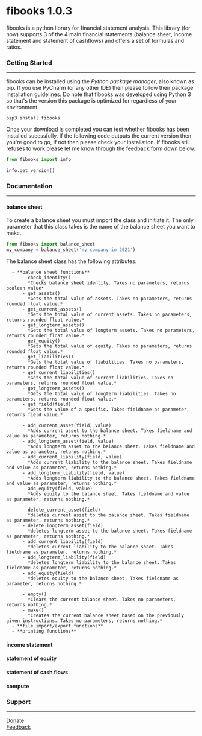 # fibooks 1.0.3
fibooks is a python library for financial statement analysis. This library (for now) supports 3 of the 4 main financial statements (balance sheet, income statement and statement of cashflows) and offers a set of formulas and ratios. 
### Getting Started
---
fibooks can be installed using the *Python package manager*, also known as pip. If you use PyCharm (or any other IDE) then please follow their package installation guidelines. Do note that fibooks was developed using Python 3 so that's the version this package is optimized for regardless of your environment.
``` shell
pip3 install fibooks
```
Once your download is completed you can test whether fibooks has been installed sucessfully. If the following code outputs the current version then you're good to go, if not then please check your installation. If fibooks still refuses to work please let me know through the feedback form down below.
``` python
from fibooks import info

info.get_version()
```
### Documentation
---
#### balance sheet
To create a balance sheet you must import the class and initiate it. The only parameter that this class takes is the name of the balance sheet you want to make.
``` python
from fibooks import balance_sheet
my_company = balance_sheet('my company in 2021')
```
The balance sheet class has the following attributes:
```{style="max-height: 50px;"}
  - **balance sheet functions**
      - check_identity()  
        *Checks balance sheet identity. Takes no parameters, returns boolean value*
      - get_assets()  
        *Gets the total value of assets. Takes no parameters, returns rounded float value.*
      - get_current_assets()  
        *Gets the total value of current assets. Takes no parameters, returns rounded float value.*
      - get_longterm_assets()  
        *Gets the total value of longterm assets. Takes no parameters, returns rounded float value.*
      - get_equity()  
        *Gets the total value of equity. Takes no parameters, returns rounded float value.*
      - get_liabilities()  
        *Gets the total value of liabilities. Takes no parameters, returns rounded float value.*
      - get_current_liabilities()  
        *Gets the total value of current liabilities. Takes no parameters, returns rounded float value.*
      - get_longterm_assets()  
        *Gets the total value of longterm liabilities. Takes no parameters, returns rounded float value.*
      - get_field(field)  
        *Gets the value of a specific. Takes fieldname as parameter, returns field value.*
        
      - add_current_asset(field, value)  
        *Adds current asset to the balance sheet. Takes fieldname and value as parameter, returns nothing.*
      - add_longterm_asset(field, value)  
        *Adds longterm asset to the balance sheet. Takes fieldname and value as parameter, returns nothing.*
      - add_current_liability(field, value)  
        *Adds current liability to the balance sheet. Takes fieldname and value as parameter, returns nothing.*
      - add_longterm_liability(field, value)  
        *Adds longterm liability to the balance sheet. Takes fieldname and value as parameter, returns nothing.*
      - add_equity(field, value)  
        *Adds equity to the balance sheet. Takes fieldname and value as parameter, returns nothing.*

      - delete_current_asset(field)  
        *deletes current asset to the balance sheet. Takes fieldname as parameter, returns nothing.*
      - delete_longterm_asset(field)  
        *deletes longterm asset to the balance sheet. Takes fieldname as parameter, returns nothing.*
      - add_current_liability(field)  
        *deletes current liability to the balance sheet. Takes fieldname as parameter, returns nothing.*
      - add_longterm_liability(field)  
        *deletes longterm liability to the balance sheet. Takes fieldname as parameter, returns nothing.*
      - add_equity(field)  
        *deletes equity to the balance sheet. Takes fieldname as parameter, returns nothing.*
        
      - empty()  
        *Clears the current balance sheet. Takes no parameters, returns nothing.*       
      - make()  
        *Creates the current balance sheet based on the previously given instructions. Takes no parameters, returns nothing.*       
  - **file import/export functions**
  - **printing functions**
```
#### income statement
#### statement of equity
#### statement of cash flows
#### compute

### Support
---
[Donate](https://paypal.me/timokats)  
[Feedback](mailto:tpakats@gmail.com)
